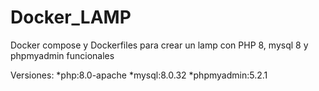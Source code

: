 # Docker_LAMP
Docker compose y Dockerfiles para crear un lamp con PHP 8, mysql 8 y phpmyadmin funcionales

Versiones:
*php:8.0-apache
*mysql:8.0.32
*phpmyadmin:5.2.1
